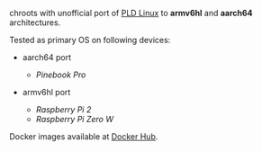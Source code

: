 chroots with unofficial port of [PLD Linux](https://www.pld-linux.org) to **armv6hl** and **aarch64** architectures.

Tested as primary OS on following devices:
* aarch64 port
  * *Pinebook Pro*

* armv6hl port
  * *Raspberry Pi 2*
  * *Raspberry Pi Zero W*

Docker images available at [Docker Hub](https://hub.docker.com/u/jpalus).
